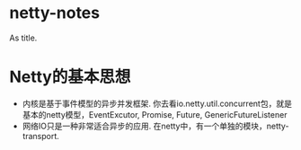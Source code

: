 # netty-notes
As title.

# Netty的基本思想
* 内核是基于事件模型的异步并发框架. 你去看io.netty.util.concurrent包，就是基本的netty模型，EventExcutor, Promise, Future, GenericFutureListener
* 网络IO只是一种非常适合异步的应用. 在netty中，有一个单独的模块，netty-transport.
